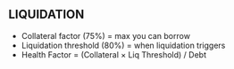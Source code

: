
## LIQUIDATION

- Collateral factor (75%) = max you can borrow
- Liquidation threshold (80%) = when liquidation triggers
- Health Factor = (Collateral × Liq Threshold) / Debt
